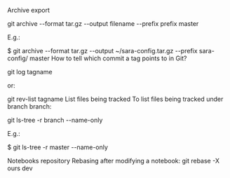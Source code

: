 Archive export

git archive --format tar.gz --output filename --prefix prefix master

E.g.:

$ git archive --format tar.gz --output ~/sara-config.tar.gz --prefix sara-config/ master
How to tell which commit a tag points to in Git?

git log tagname

or:

git rev-list tagname
List files being tracked
To list files being tracked under branch branch:

git ls-tree -r branch --name-only

E.g.:

$ git ls-tree -r master --name-only

Notebooks repository
Rebasing after modifying a notebook:
git rebase -X ours dev
